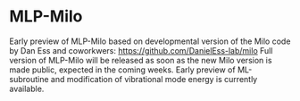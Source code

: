 # MLP-Milo
Early preview of MLP-Milo based on developmental version of the Milo code by Dan Ess and coworkwers: https://github.com/DanielEss-lab/milo
Full version of MLP-Milo will be released as soon as the new Milo version is made public, expected in the coming weeks. Early preview of ML-subroutine and modification of vibrational mode energy is currently available. 
